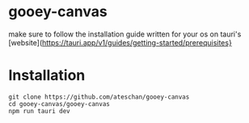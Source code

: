 # gooey-canvas
make sure to follow the installation guide written for your os on tauri's [website](https://tauri.app/v1/guides/getting-started/prerequisites}

# Installation
```
git clone https://github.com/ateschan/gooey-canvas 
cd gooey-canvas/gooey-canvas
npm run tauri dev
```
